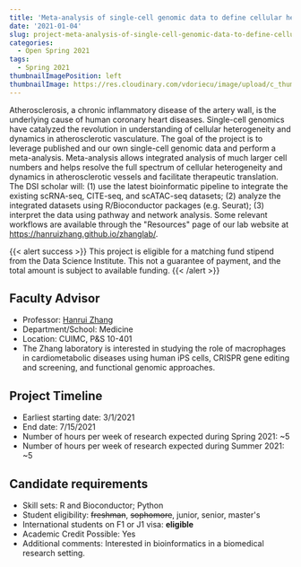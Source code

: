 ```yaml
---
title: 'Meta-analysis of single-cell genomic data to define cellular heterogeneity and dynamics in atherosclerotic vasculature'
date: '2021-01-04'
slug: project-meta-analysis-of-single-cell-genomic-data-to-define-cellular-heterogeneity-and-dynamics-in-atherosclerotic-vasculature
categories:
  - Open Spring 2021
tags:
  - Spring 2021
thumbnailImagePosition: left
thumbnailImage: https://res.cloudinary.com/vdoriecu/image/upload/c_thumb,w_200,g_face/v1579110178/construction_c6dqbd.png
---
```

Atherosclerosis, a chronic inflammatory disease of the artery wall, is the underlying cause of human coronary heart diseases. Single-cell genomics have catalyzed the revolution in understanding of cellular heterogeneity and dynamics in atherosclerotic vasculature. The goal of the project is to leverage published and our own single-cell genomic data and perform a meta-analysis. Meta-analysis allows integrated analysis of much larger cell numbers and helps resolve the full spectrum of cellular heterogeneity and dynamics in atherosclerotic vessels and facilitate therapeutic translation. The DSI scholar will: (1) use the latest bioinformatic pipeline to integrate the existing scRNA-seq, CITE-seq, and scATAC-seq datasets; (2) analyze the integrated datasets using R/Bioconductor packages (e.g. Seurat); (3) interpret the data using pathway and network analysis. Some relevant workflows are available through the "Resources" page of our lab website at https://hanruizhang.github.io/zhanglab/. 

<!--more-->

{{< alert success >}}
This project is eligible for a matching fund stipend from the Data Science Institute. This not a guarantee of payment, and the total amount is subject to available funding.
{{< /alert >}}

## Faculty Advisor
+ Professor: [Hanrui Zhang](https://hanruizhang.github.io/zhanglab/)
+ Department/School: Medicine
+ Location: CUIMC, P&S 10-401
+ The Zhang laboratory is interested in studying the role of macrophages in cardiometabolic diseases using human iPS cells, CRISPR gene editing and screening, and functional genomic approaches.

## Project Timeline
+ Earliest starting date: 3/1/2021
+ End date: 7/15/2021
+ Number of hours per week of research expected during Spring 2021: ~5
+ Number of hours per week of research expected during Summer 2021: ~5

## Candidate requirements
+ Skill sets: R and Bioconductor; Python
+ Student eligibility: ~~freshman~~, ~~sophomore~~, junior, senior, master's
+ International students on F1 or J1 visa: **eligible**
+ Academic Credit Possible: Yes
+ Additional comments: Interested in bioinformatics in a biomedical research setting.


